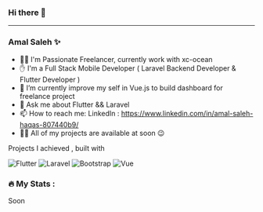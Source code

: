 ### Hi there 👋
<hr>

### Amal Saleh ✨

- 👩‍💻 I'm Passionate Freelancer, currently work with xc-ocean 
- ✋ I'm a Full Stack Mobile Developer ( Laravel Backend Developer & Flutter Developer )
- 🌱 I’m currently improve my self in Vue.js to build dashboard for freelance project
- 💬 Ask me about Flutter && Laravel
- 📫 How to reach me: LinkedIn : https://www.linkedin.com/in/amal-saleh-haqas-807440b9/
- 👩‍💻 All of my projects are available at soon 😉

Projects I achieved , built with

![Flutter][Flutter.dev]
![Laravel][Laravel.com]
![Bootstrap][Bootstrap.com]
![Vue][Vue.js]

### :fire: My Stats :
Soon


<!-- MARKDOWN LINKS & IMAGES -->
[Flutter.dev]: https://img.shields.io/badge/Flutter-065A9D?style=for-the-badge&logo=flutter&logoColor=5FC9F8
[Vue.js]: https://img.shields.io/badge/Vue.js-35495E?style=for-the-badge&logo=vuedotjs&logoColor=4FC08D
[Laravel.com]: https://img.shields.io/badge/Laravel-FF2D20?style=for-the-badge&logo=laravel&logoColor=white
[Bootstrap.com]: https://img.shields.io/badge/Bootstrap-563D7C?style=for-the-badge&logo=bootstrap&logoColor=white
